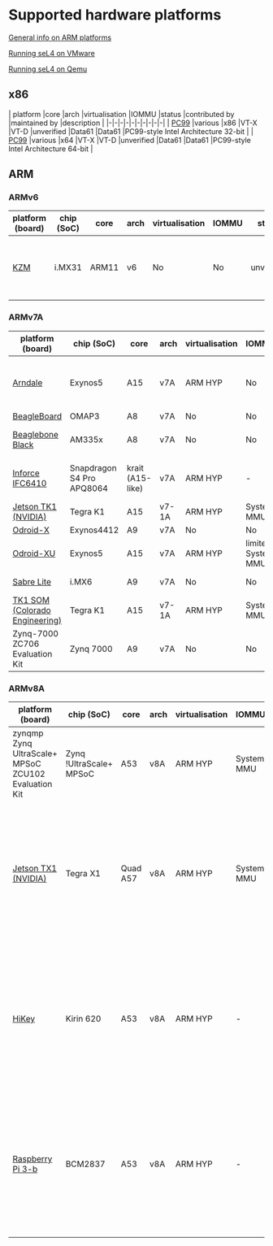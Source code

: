 # Supported hardware platforms

[General info on ARM platforms](GeneralARM)


[Running seL4 on VMware](VMware)

[Running seL4 on Qemu](Qemu)

## x86

| platform |core |arch |virtualisation |IOMMU |status |contributed by |maintained by |description |
|-|-|-|-|-|-|-|-|-|-|
| [PC99](IA32) |various |x86 |VT-X |VT-D |unverified |Data61 |Data61 |PC99-style Intel Architecture 32-bit |
| [PC99](IA32) |various |x64 |VT-X |VT-D |unverified |Data61 |Data61 |PC99-style Intel Architecture 64-bit |

## ARM


### ARMv6

|platform (board) |chip (SoC) |core |arch |virtualisation |IOMMU |status |contributed by |maintained by |description |
|-|-|-|-|-|-|-|-|-|-|
|[KZM](Kzm) |i.MX31 |ARM11 |v6 |No |No |unverified |Data61 |Data61 |original verified version - proof no longer maintained |

### ARMv7A


|platform (board)|chip (SoC)|core|arch|virtualisation |IOMMU |status |contributed by |maintained by |description |
|-|-|-|-|-|-|-|-|-|-|
|[Arndale](arndale) |Exynos5 |A15 |v7A |ARM HYP |No|unverified |Data61 |not regression tested but same SoC as Odroid-XU||
|[BeagleBoard](BeagleBoard) |OMAP3 |A8 |v7A |No|No |unverified |Data61 |Data61 | |
|[Beaglebone Black](Beaglebone) |AM335x |A8 |v7A |No|No |unverified |external |Data61 regression tested | |
|[Inforce IFC6410](IF6410) |Snapdragon S4 Pro APQ8064 | krait (A15-like) |v7A |ARM HYP |- |unverified |Data61 |Unmaintained |Krait is a Qualcomm reimplementation of Armv7A |
|[Jetson TK1 (NVIDIA)](jetsontk1) |Tegra K1 |A15 |v7-1A |ARM HYP |System MMU |unverified |Data61 |Data61 | |
|[Odroid-X](odroidx) |Exynos4412 |A9 |v7A |No |No |unverified |Data61 |Data61 | |
|[Odroid-XU](OdroidXU) |Exynos5 |A15 |v7A |ARM HYP|limited System MMU |unverified |Data61 |Data61 | |
|[Sabre Lite](sabreLite) |i.MX6 |A9 |v7A |No |No|verified |Data61 |Data61 |current verified version |
|[TK1 SOM (Colorado Engineering)](CEI_TK1_SOM) |Tegra K1 |A15 |v7-1A |ARM HYP |System MMU |unverified |Data61 |Data61 |Small form-factor Tegra K1 |
|Zynq-7000 ZC706 Evaluation Kit |Zynq 7000 |A9 |v7A |No |No |unverified|Data61 |Data61 | |

### ARMv8A


|platform (board) |chip (SoC) |core |arch|virtualisation |IOMMU |status |contributed by |maintained by |description |
|-|-|-|-|-|-|-|-|-|-|
|zynqmp Zynq UltraScale+ MPSoC ZCU102 Evaluation Kit |Zynq !UltraScale+ MPSoC |A53 |v8A |ARM HYP |System MMU |unverified |[DornerWorks](http://dornerworks.com/) |Data61 | |
|[Jetson TX1 (NVIDIA) ](jetsontx1) | Tegra X1 |Quad A57 |v8A |ARM HYP |System MMU |unverified |Data61 |Data61 | A57 has hardware support for AArch32 and AArch64. The 64-bit seL4 kernel has been ported to this board, but ''not the 32-bit kernel''. |
|[HiKey](HiKey) |Kirin 620 |A53 |v8A |ARM HYP |- |unverified |Data61 |Data61 | A53 has hardware support for AArch32 and AArch64. The 64-bit seL4 kernel has been ported to this board, but ''not the 32-bit kernel''. |
|[Raspberry Pi 3-b](Rpi3)|BCM2837 |A53 |v8A |ARM HYP |- |unverified |Data61 |Data61 | A53 has hardware support for AArch32 and AArch64. The 64-bit seL4 kernel has been ported to this board, but ''not the 32-bit kernel''.|
